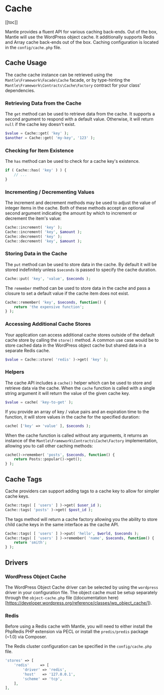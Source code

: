 # Cache

[[toc]]

Mantle provides a fluent API for various caching back-ends. Out of the box,
Mantle will use the WordPress object cache. It additionally supports Redis and
Array cache back-ends out of the box. Caching configuration is located in the
`config/cache.php` file.

## Cache Usage

The cache cache instance can be retrieved using the
`Mantle\Framework\Facade\Cache` facade, or by type-hinting the
`Mantle\Framework\Contracts\Cache\Factory` contract for your class'
dependencies.

### Retrieving Data from the Cache

The `get` method can be used to retrieve data from the cache. It supports a
second argument to respond with a default value. Otherwise, it will return
`null` if the cache key doesn't exist.

```php
$value = Cache::get( 'key' );
$another = Cache::get( 'my-key', '123' );
```

### Checking for Item Existence

The `has` method can be used to check for a cache key's existence.

```php
if ( Cache::has( 'key' ) ) {
	// ...
}
```

### Incrementing / Decrementing Values

The increment and decrement methods may be used to adjust the value of integer
items in the cache. Both of these methods accept an optional second argument
indicating the amount by which to increment or decrement the item's value:

```php
Cache::increment( 'key' );
Cache::increment( 'key', $amount );
Cache::decrement( 'key' );
Cache::decrement( 'key', $amount );
```

### Storing Data in the Cache

The `put` method can be used to store data in the cache. By default it will be
stored indefinitely unless `$seconds` is passed to specify the cache duration.

```php
Cache::put( 'key', 'value', $seconds );
```

The `remember` method can be used to store data in the cache and pass a closure
to set a default value if the cache item does not exist.

```php
Cache::remember( 'key', $seconds, function() {
	return 'the expensive function';
} );
```

### Accessing Additional Cache Stores

Your application can access additional cache stores outside of the default cache
store by calling the `store()` method. A common use case would be to store
cached data in the WordPress object cache but shared data in a separate Redis
cache.

```php
$value = Cache::store( 'redis' )->get( 'key' );
```

### Helpers

The cache API includes a `cache()` helper which can be used to store and
retrieve data via the cache. When the `cache` function is called with a single
string argument it will return the value of the given cache key.

```php
$value = cache( 'key-to-get' );
```

If you provide an array of key / value pairs and an expiration time to the
function, it will store values in the cache for the specified duration:

```php
cache( ['key' => 'value' ], $seconds );
```

When the cache function is called without any arguments, it returns an instance
of the `Mantle\Framework\Contracts\Cache\Factory` implementation, allowing you to call
other caching methods:

```php
cache()->remember( 'posts', $seconds, function() {
	return Posts::popular()->get();
} );
```

## Cache Tags

Cache providers can support adding tags to a cache key to allow for simpler
cache keys.

```php
Cache::tags( [ 'users' ] )->get( $user_id );
Cache::tags( 'posts' )->get( $post_id );
```

The tags method will return a cache factory allowing you the ability to store
child cache keys in the same interface as the cache API.

```php
Cache::tags( [ 'users' ] )->put( 'hello', $world, $seconds );
Cache::tags( [ 'users' ] )->remember( 'name', $seconds, function() {
	return 'smith';
} );
```

## Drivers

### WordPress Object Cache

The WordPress Object Cache driver can be selected by using the `wordpress`
driver in your configuration file. The object cache must be setup separately
through the `object-cache.php` file ((documentation
here)[https://developer.wordpress.org/reference/classes/wp_object_cache/]).

### Redis

Before using a Redis cache with Mantle, you will need to either install the
PhpRedis PHP extension via PECL or install the `predis/predis` package (~1.0) via
Composer.

The Redis cluster configuration can be specified in the `config/cache.php` file.

```php
'stores' => [
	'redis'     => [
		'driver' => 'redis',
		'host'   => '127.0.0.1',
		'scheme' => 'tcp',
	],
],
```

